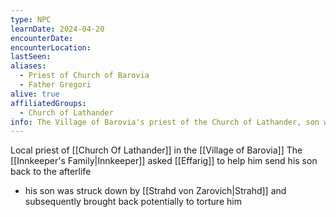 ```yaml
---
type: NPC
learnDate: 2024-04-20 
encounterDate: 
encounterLocation: 
lastSeen: 
aliases: 
  - Priest of Church of Barovia
  - Father Gregori
alive: true
affiliatedGroups: 
  - Church of Lathander
info: The Village of Barovia's priest of the Church of Lathander, son was brought back to life and he wants to send him back
---
```

Local priest of [[Church Of Lathander]] in the [[Village of Barovia]]
The [[Innkeeper's Family|Innkeeper]] asked [[Effarig]] to help him send his son back to the afterlife
- his son was struck down by [[Strahd von Zarovich|Strahd]] and subsequently brought back potentially to torture him